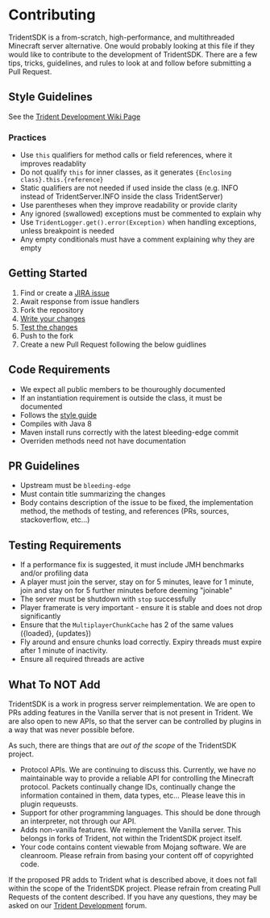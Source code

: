 Contributing
============

TridentSDK is a from-scratch, high-performance, and multithreaded Minecraft server alternative. One would probably looking at this file if they would like to contribute to the development of TridentSDK. There are a few tips, tricks, guidelines, and rules to look at and follow before submitting a Pull Request.

## Style Guidelines ##

See the [Trident Development Wiki Page](https://tridentsdkwiki.atlassian.net/wiki/display/DEV/TridentSDK+Project+Guidelines)

### Practices
- Use ```this``` qualifiers for method calls or field references, where it improves readablity
- Do not qualify ```this``` for inner classes, as it generates ```{Enclosing class}.this.{reference}```
- Static qualifiers are not needed if used inside the class (e.g. INFO instead of TridentServer.INFO inside the class TridentServer)
- Use parentheses when they improve readability or provide clarity
- Any ignored (swallowed) exceptions must be commented to explain why
- Use ```TridentLogger.get().error(Exception)``` when handling exceptions, unless breakpoint is needed
- Any empty conditionals must have a comment explaining why they are empty

## Getting Started ##

1. Find or create a [JIRA issue](https://tridentsdk.atlassian.net/issues/?jql=project%20in%20(TRD%2C%20SDK)%20AND%20resolution%20%3D%20Unresolved%20ORDER%20BY%20priority%20DESC%2C%20updated%20DESC)
2. Await response from issue handlers
3. Fork the repository
4. [Write your changes](#code-requirements)
5. [Test the changes](#testing-requirements)
6. Push to the fork
7. Create a new Pull Request following the below guidlines

## Code Requirements ##

- We expect all public members to be thouroughly documented
- If an instantiation requirement is outside the class, it must be documented
- Follows the [style guide](#style-guidelines)
- Compiles with Java 8
- Maven install runs correctly with the latest bleeding-edge commit
- Overriden methods need not have documentation

## PR Guidelines ##

- Upstream must be `bleeding-edge`
- Must contain title summarizing the changes
- Body contains description of the issue to be fixed, the implementation method, the methods of testing, and references (PRs, sources, stackoverflow, etc...)

## Testing Requirements ##

- If a performance fix is suggested, it must include JMH benchmarks and/or profiling data
- A player must join the server, stay on for 5 minutes, leave for 1 minute, join and stay on for 5 further minutes before deeming "joinable"
- The server must be shutdown with `stop` successfully
- Player framerate is very important - ensure it is stable and does not drop significantly
- Ensure that the `MultiplayerChunkCache` has 2 of the same values ({loaded}, {updates})
- Fly around and ensure chunks load correctly. Expiry threads must expire after 1 minute of inactivity.
- Ensure all required threads are active

## What To **NOT** Add ##

TridentSDK is a work in progress server reimplementation. We are open to PRs adding features in the Vanilla server that is not present in Trident. We are also open to new APIs, so that the server can be controlled by plugins in a way that was never possible before.

As such, there are things that are *out of the scope* of the TridentSDK project.

- Protocol APIs. We are continuing to discuss this. Currently, we have no maintainable way to provide a reliable API for controlling the Minecraft protocol. Packets continually change IDs, continually change the information contained in them, data types, etc... Please leave this in plugin requeusts.
- Support for other programming languages. This should be done through an interpreter, not through our API.
- Adds non-vanilla features. We reimplement the Vanilla server. This belongs in forks of Trident, not within the TridentSDK project itself.
- Your code contains content viewable from Mojang software. We are cleanroom. Please refrain from basing your content off of copyrighted code.

If the proposed PR adds to Trident what is described above, it does not fall within the scope of the TridentSDK project. Please refrain from creating Pull Requests of the content described. If you have any questions, they may be asked on our [Trident Development](https://tridentsdk.net/f/c/79/) forum.
